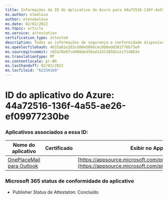 ```yaml
---
title: Informações da ID do Aplicativo do Azure para 44a72516-136f-4a55-ae26-ef09977230be
ms.author: elmalova
author: elenamalova
ms.date: 02/02/2022
ms.topic: article
ms.service: attestation
certification_type: attested
description: Todas as informações de segurança e conformidade disponíveis para 44a72516-136f-4a55-ae26-ef09977230be.
ms.openlocfilehash: 4633a81e2d3c680e509dcec0b6edd361f76b73e0
ms.sourcegitcommit: c02a78e87cd408ded50ad143138502ce1f1d883e
ms.translationtype: MT
ms.contentlocale: pt-BR
ms.lasthandoff: 02/03/2022
ms.locfileid: "62334169"
---
```

# <a name="azure-app-id-44a72516-136f-4a55-ae26-ef09977230be"></a>ID do aplicativo do Azure: 44a72516-136f-4a55-ae26-ef09977230be


### <a name="apps-associated-with-this-id"></a>Aplicativos associados a essa ID:
| **Nome do aplicativo** | **Certificado** | **Exibir no AppSource** |
|--------------|---------------|-----------------------|
| [OnePlaceMail para Outlook](https://docs.microsoft.com/microsoft-365-app-certification/forward/WA104380723) |  | [https://appsource.microsoft.com/product/office/WA104380723](https://appsource.microsoft.com/product/office/WA104380723) |

### <a name="microsoft-365-app-compliance-status"></a>Microsoft 365 status de conformidade do aplicativo
- Publisher Status de Attestaton: Concluído
